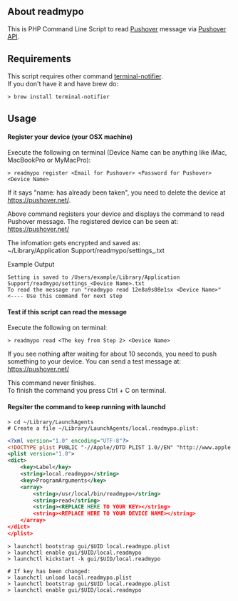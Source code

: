 ## About readmypo

This is PHP Command Line Script to read [Pushover](https://pushover.net/) message via [Pushover API](https://pushover.net/api/client).

## Requirements

This script requires other command [terminal-notifier](https://github.com/julienXX/terminal-notifier).  
If you don't have it and have brew do:

```
> brew install terminal-notifier
```

## Usage

#### Register your device (your OSX machine)

Execute the following on terminal (Device Name can be anything like iMac, MacBookPro or MyMacPro):

```shell
> readmypo register <Email for Pushover> <Password for Pushover> <Device Name>
```

If it says "name: has already been taken", you need to delete the device at https://pushover.net/.

Above command registers your device and displays the command to read Pushover message.
The registered device can be seen at: https://pushover.net/

The infomation gets encrypted and saved as:  
~/Library/Application Support/readmypo/settings_<Device Name>.txt

Example Output
```shell
Setting is saved to /Users/example/Library/Application Support/readmypo/settings_<Device Name>.txt
To read the message run "readmypo read 12e8a9s08e1sx <Device Name>"   <---- Use this command for next step
```

#### Test if this script can read the message

Execute the following on terminal:

```shell
> readmypo read <The key from Step 2> <Device Name>
```

If you see nothing after waiting for about 10 seconds, you need to push something to your device.
You can send a test message at: https://pushover.net/

This command never finishes.  
To finish the command you press Ctrl + C on terminal.

#### Regsiter the command to keep running with launchd

```shell
> cd ~/Library/LaunchAgents
# Create a file ~/Library/LaunchAgents/local.readmypo.plist:
```

```xml
<?xml version="1.0" encoding="UTF-8"?>
<!DOCTYPE plist PUBLIC "-//Apple//DTD PLIST 1.0//EN" "http://www.apple.com/DTDs/PropertyList-1.0.dtd">
<plist version="1.0">
<dict>
    <key>Label</key>
    <string>local.readmypo</string>
    <key>ProgramArguments</key>
    <array>
        <string>/usr/local/bin/readmypo</string>
        <string>read</string>
        <string><REPLACE HERE TO YOUR KEY></string>
        <string><REPLACE HERE TO YOUR DEVICE NAME></string>
    </array>
</dict>
</plist>
```

```shell
> launchctl bootstrap gui/$UID local.readmypo.plist
> launchctl enable gui/$UID/local.readmypo
> launchctl kickstart -k gui/$UID/local.readmypo

# If key has been changed:
> launchctl unload local.readmypo.plist
> launchctl bootstrap gui/$UID local.readmypo.plist
> launchctl enable gui/$UID/local.readmypo
```

